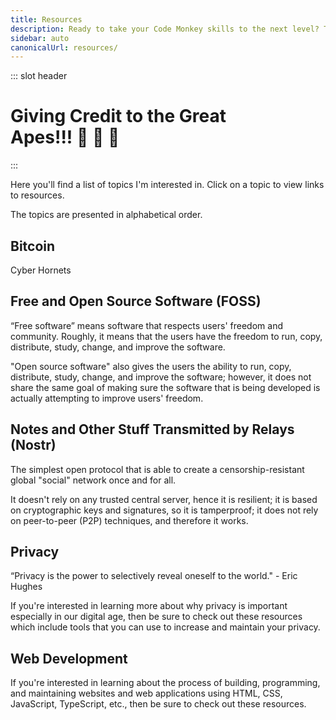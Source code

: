 ```yaml
---
title: Resources
description: Ready to take your Code Monkey skills to the next level? Then check out these useful resources which include free and open source software recommendations! 💻🐒
sidebar: auto
canonicalUrl: resources/
---
```


::: slot header

# Giving Credit to the Great <div class="emoji-wrap">Apes!!! 🦍 🍌 🐒</div>

:::

Here you'll find a list of topics I'm interested in. Click on a topic to view links to resources.

The topics are presented in alphabetical order.

<div
  class="resource-card"
  @click="handleNavigation('/resources/bitcoin', $event)"
>

<div class="title">

## Bitcoin

</div>

Cyber Hornets

</div>

<div
  class="resource-card"
  @click="handleNavigation('/resources/foss', $event)"
>

<div class="title">

## Free and Open Source Software (FOSS)

</div>

“Free software” means software that respects users' freedom and community. Roughly, it means that the users have the freedom to run, copy, distribute, study, change, and improve the software.

"Open source software" also gives the users the ability to run, copy, distribute, study, change, and improve the software; however, it does not share the same goal of making sure the software that is being developed is actually attempting to improve users' freedom.

</div>

<div
  class="resource-card"
  @click="handleNavigation('/resources/nostr', $event)"
>

<div class="title">

## Notes and Other Stuff Transmitted by Relays (Nostr)

</div>

The simplest open protocol that is able to create a censorship-resistant global "social" network once and for all.

It doesn't rely on any trusted central server, hence it is resilient; it is based on cryptographic keys and signatures, so it is tamperproof; it does not rely on peer-to-peer (P2P) techniques, and therefore it works.

</div>

<div
  class="resource-card"
  @click="handleNavigation('/resources/privacy', $event)"
>

<div class="title">

## Privacy

</div>

“Privacy is the power to selectively reveal oneself to the world." - Eric Hughes

If you're interested in learning more about why privacy is important especially in our digital age, then be sure to check out these resources which include tools that you can use to increase and maintain your privacy.

</div>

<div
  class="resource-card"
  @click="handleNavigation('/resources/webdev', $event)"
>

<div class="title">

## Web Development

</div>

If you're interested in learning about the process of building, programming, and maintaining websites and web applications using HTML, CSS, JavaScript, TypeScript, etc., then be sure to check out these resources.

</div>

<script>
export default {
  methods: {
    handleNavigation(path, event) {
      if (!event.target.classList.contains('header-anchor')) {
        this.$router.push(path).catch(err => {
          if (
            !err.message.includes(
              'Redirected when going from'
            )
          ) {
            console.log(err.name)
          }
        })
      }
    }
  }
}
</script>

<style lang="stylus" scoped>
h1
  padding-bottom: 5rem

h2
  color: $accentColor
  margin: -2.125rem 0 1.875rem
  padding-top: 4.6rem

.resource-card
  border: 0.125rem solid $darkBorderColor
  box-shadow: 0 0.5rem 1rem 0 $darkBorderColor
  transition: 0.2s
  border-radius: 1.875rem
  background-image: radial-gradient(circle at center center, $backgroundColorThree, $backgroundColor)
  cursor: pointer
  .title:hover
    color: $accentColor
    text-decoration: underline

.resource-card:nth-child(n+2)
  margin-top: 3.5rem

.resource-card:hover
  box-shadow: 0.125rem 0.5rem 1rem 0.125rem $darkBoxShadowColor

@media (max-width: 54.6875rem)
  p
    text-align: center

@media (max-width: 26.3125rem)
  .resource-card
    padding: 0 1rem

@media (min-width: 26.375rem)
  .resource-card
    padding: 0 2rem
</style>


